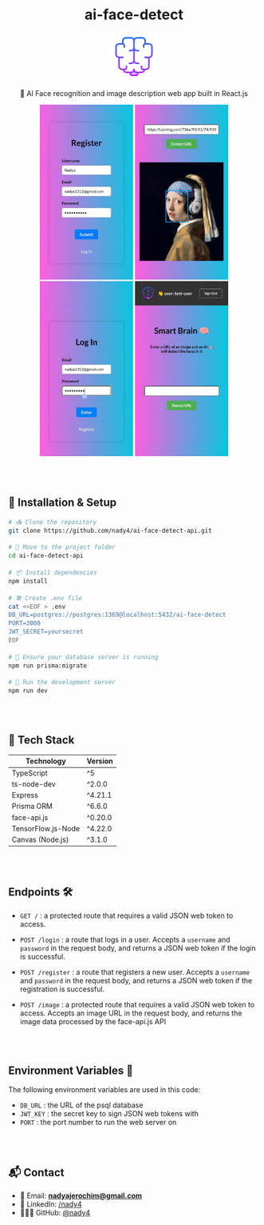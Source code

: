 <h1 align="center"> ai-face-detect </h1>

<p align="center">
<img src="https://github.com/nady4/ai-face-detect/raw/main/public/assets/brain.png"></img>
</p>

<p align="center">
🧠 AI Face recognition and image description web app built in React.js
</p>

<div align="center">
  <img src="https://github.com/nady4/ai-face-detect/raw/main/public/assets/1.png" height="350px">
  <img src="https://github.com/nady4/ai-face-detect/raw/main/public/assets/2.png" height="350px">
  <img src="https://github.com/nady4/ai-face-detect/raw/main/public/assets/3.png" height="350px">
  <img src="https://github.com/nady4/ai-face-detect/raw/main/public/assets/4.png" height="350px">
</div>

<br></br>

## 💾 Installation & Setup

```sh
# 📥 Clone the repository
git clone https://github.com/nady4/ai-face-detect-api.git

# 📂 Move to the project folder
cd ai-face-detect-api

# 📦 Install dependencies
npm install

# 🛠️ Create .env file
cat <<EOF > .env
DB_URL=postgres://postgres:1369@localhost:5432/ai-face-detect
PORT=3000
JWT_SECRET=yoursecret
EOF

# 🔧 Ensure your database server is running
npm run prisma:migrate

# 🚀 Run the development server
npm run dev
```

<br></br>

## 🚀 Tech Stack

| Technology         | Version |
| ------------------ | ------- |
| TypeScript         | ^5      |
| ts-node-dev        | ^2.0.0  |
| Express            | ^4.21.1 |
| Prisma ORM         | ^6.6.0  |
| face-api.js        | ^0.20.0 |
| TensorFlow.js-Node | ^4.22.0 |
| Canvas (Node.js)   | ^3.1.0  |

<br></br>

## Endpoints 🛠️

- `GET /` : a protected route that requires a valid JSON web token to access.

- `POST /login` : a route that logs in a user. Accepts a `username` and `password` in the request body, and returns a JSON web token if the login is successful.

- `POST /register` : a route that registers a new user. Accepts a `username` and `password` in the request body, and returns a JSON web token if the registration is successful.

- `POST /image` : a protected route that requires a valid JSON web token to access. Accepts an image URL in the request body, and returns the image data processed by the face-api.js API

<br></br>

## Environment Variables 🔐️

The following environment variables are used in this code:

- `DB_URL` : the URL of the psql database
- `JWT_KEY` : the secret key to sign JSON web tokens with
- `PORT` : the port number to run the web server on

<br></br>

## 📬 Contact

- 💌 Email: **nadyajerochim@gmail.com**
- 💼 LinkedIn: [/nady4](https://www.linkedin.com/in/nady4)
- 👩🏻‍💻 GitHub: [@nady4](https://github.com/nady4)
